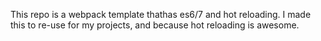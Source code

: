 This repo is a webpack template thathas es6/7 and hot reloading. I made this to re-use for my projects, and because hot reloading is awesome.
